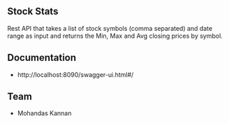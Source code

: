 ## Stock Stats
Rest API that takes a list of stock symbols (comma separated) and date range as input and returns the Min, Max and Avg closing prices by symbol.

## Documentation
* http://localhost:8090/swagger-ui.html#/

## Team
* Mohandas Kannan
